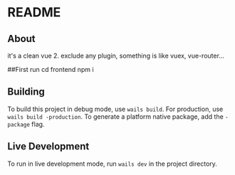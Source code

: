 # README

## About

it's a clean vue 2. exclude any plugin, something is like vuex, vue-router...

##First run
cd frontend
npm i

## Building 

To build this project in debug mode, use `wails build`. For production, use `wails build -production`.
To generate a platform native package, add the `-package` flag.

## Live Development

To run in live development mode, run `wails dev` in the project directory.